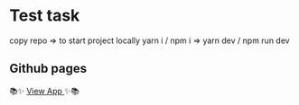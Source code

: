 # Test task

copy repo => to start project locally
yarn i / npm i => yarn dev / npm run dev

## Github pages

📚✨ [View App ](https://mars4me.github.io/test-task-proxyband/) ✨📚
